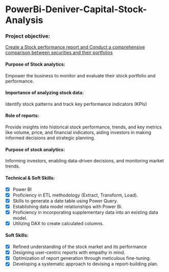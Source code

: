 # PowerBi-Deniver-Capital-Stock-Analysis

### Project objective:

[Create a Stock performance report and Conduct a comprehensive comparison between securities and their portfolios](https://github.com/Banton-Analytics/PowerBi-Deniver-Capital-Stock-Analysis/blob/main/Deniver%20Capital%20Stock%20Exchange%20Report%20(1).pdf)



#### Purpose of Stock analytics:
Empower the business to monitor and evaluate their stock portfolio and performance.
#### Importance of analyzing stock data:
Identify stock patterns and track key performance indicators (KPIs)
#### Role of reports: 
Provide insights into historical stock performance, trends, and key metrics like volume, price, and financial indicators, aiding investors in making informed decisions and strategic planning.
#### Purpose of stock analytics: 
Informing investors, enabling data-driven decisions, and monitoring market trends.

#### Technical & Soft Skills:
- [x] Power BI
- [X]	Proficiency in ETL methodology (Extract, Transform, Load).
- [x]	Skills to generate a date table using Power Query.
- [x]	Establishing data model relationships with Power Bi.
- [x]	Proficiency in incorporating supplementary data into an existing data model.
- [x]	Utilizing DAX to create calculated columns.

#### Soft Skills:
- [x]	Refined understanding of the stock market and its performance
- [x]	Designing user-centric reports with empathy in mind.
- [x]	Optimization of report generation through meticulous fine-tuning.
- [x]	Developing a systematic approach to devising a report-building plan.
